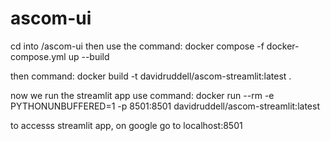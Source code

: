 # ascom-ui

cd into /ascom-ui
then use the command: docker compose -f docker-compose.yml up --build

then command: docker build -t davidruddell/ascom-streamlit:latest .

now we run the streamlit app
use command: docker run --rm -e PYTHONUNBUFFERED=1 -p 8501:8501 davidruddell/ascom-streamlit:latest

to accesss streamlit app, on google go to localhost:8501